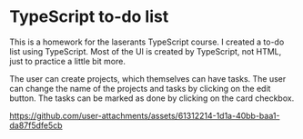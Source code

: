 # TypeScript to-do list
This is a homework for the laserants TypeScript course.
I created a to-do list using TypeScript. Most of the UI is created by TypeScript, not HTML, just to practice a little bit more.

The user can create projects, which themselves can have tasks. The user can change the name of the projects and tasks by clicking on the edit button. The tasks can be marked as done by clicking on the card checkbox.



https://github.com/user-attachments/assets/61312214-1d1a-40bb-baa1-da87f5dfe5cb

